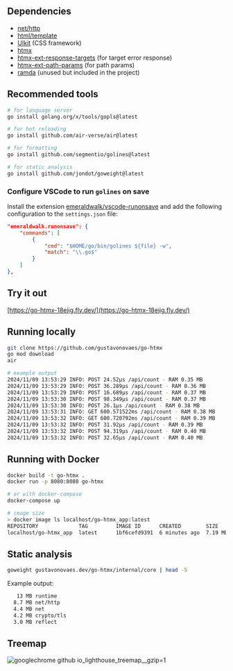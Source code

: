  ## Dependencies

- [net/http](https://pkg.go.dev/net/http) 
- [html/template](https://pkg.go.dev/html/template)
- [UIkit](https://getuikit.com/) (CSS framework)
- [htmx](https://htmx.org/)
- [htmx-ext-response-targets](https://unpkg.com/htmx-ext-response-targets) (for target error response)
- [htmx-ext-path-params](https://unpkg.com/htmx.org) (for path params)
- [ramda](https://ramdajs.com/) (unused but included in the project)

## Recommended tools 

```bash
# for language server
go install golang.org/x/tools/gopls@latest 

# for hot reloading
go install github.com/air-verse/air@latest 

# for formatting
go install github.com/segmentio/golines@latest 

# for static analysis
go install github.com/jondot/goweight@latest
```

### Configure VSCode to run `golines` on save

Install the extension [emeraldwalk/vscode-runonsave](https://github.com/emeraldwalk/vscode-runonsave) and add the following configuration to the `settings.json` file:

```json
"emeraldwalk.runonsave": {
    "commands": [
        {
            "cmd": "$HOME/go/bin/golines ${file} -w",
            "match": "\\.go$"
        }
    ]
},
```

## Try it out

[https://go-htmx-18ejig.fly.dev/](https://go-htmx-18ejig.fly.dev/)

## Running locally

```bash
git clone https://github.com/gustavonovaes/go-htmx
go mod download
air

# example output
2024/11/09 13:53:29 INFO: POST 24.52µs /api/count - RAM 0.35 MB
2024/11/09 13:53:29 INFO: POST 36.289µs /api/count - RAM 0.36 MB
2024/11/09 13:53:29 INFO: POST 16.689µs /api/count - RAM 0.37 MB
2024/11/09 13:53:30 INFO: POST 98.349µs /api/count - RAM 0.37 MB
2024/11/09 13:53:30 INFO: POST 26.1µs /api/count - RAM 0.38 MB
2024/11/09 13:53:31 INFO: GET 600.571522ms /api/count - RAM 0.38 MB
2024/11/09 13:53:32 INFO: GET 600.720792ms /api/count - RAM 0.39 MB
2024/11/09 13:53:32 INFO: POST 31.92µs /api/count - RAM 0.39 MB
2024/11/09 13:53:32 INFO: POST 94.319µs /api/count - RAM 0.40 MB
2024/11/09 13:53:32 INFO: POST 32.65µs /api/count - RAM 0.40 MB
```

## Running with Docker

```bash
docker build -t go-htmx .
docker run -p 8080:8080 go-htmx

# or with docker-compose
docker-compose up

# image size 
> docker image ls localhost/go-htmx_app:latest
REPOSITORY             TAG         IMAGE ID      CREATED        SIZE
localhost/go-htmx_app  latest      1bf6cefd9391  6 minutes ago  7.19 MB
```

## Static analysis

```bash
goweight gustavonovaes.dev/go-htmx/internal/core | head -5
```
Example output:
```bash
   13 MB runtime
  8.7 MB net/http
  4.4 MB net
  4.2 MB crypto/tls
  3.0 MB reflect
```

## Treemap
![googlechrome github io_lighthouse_treemap__gzip=1](https://github.com/user-attachments/assets/db25958b-4cfb-4be9-9955-51eff8e5a9f0)

